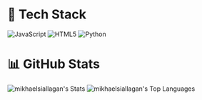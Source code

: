 # 🧱 Tech Stack
![JavaScript](https://img.shields.io/badge/javascript-%23323330.svg?style=flat&logo=javascript&logoColor=%23F7DF1E) ![HTML5](https://img.shields.io/badge/html5-%23E34F26.svg?style=flat&logo=html5&logoColor=white) ![Python](https://img.shields.io/badge/python-3670A0?style=flat&logo=python&logoColor=ffdd54)

# 📊 GitHub Stats
![mikhaelsiallagan's Stats](https://github-readme-stats.vercel.app/api?username=mikhaelsiallagan&theme=vue-dark&show_icons=true&hide_border=true&count_private=true)
![mikhaelsiallagan's Top Languages](https://github-readme-stats.vercel.app/api/top-langs/?username=mikhaelsiallagan&theme=vue-dark&show_icons=true&hide_border=true&layout=compact)




